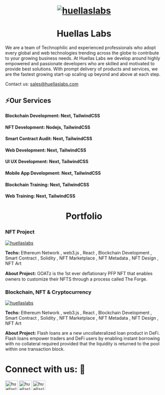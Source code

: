 
<h1 align="center"><a href="https://www.huellaslabs.com/" target="blank"><img align="center" src="https://www.huellaslabs.com/static/media/footer-logo.47ac454d5d644e21e11e.png" alt="huellaslabs" /></a></h1>


<h1 align="center">Huellas Labs</h1>

We are a team of Technophilic and experienced professionals who adopt every global and web technologies trending across the globe to contribute to your growing business needs. At Huellas Labs we develop around highly empowered and passionate developers who are skilled and motivated to provide best solutions. With prompt delivery of products and services, we are the fastest growing start-up scaling up beyond and above at each step.

Contact us: sales@huellaslabs.com


## ⚡Our Services

#### **Blockchain Development:** Next, TailwindCSS
#### **NFT Development:** Nodejs, TailwindCSS
#### **Smart Contract Audit:** Next, TailwindCSS
#### **Web Development:** Next, TailwindCSS
#### **UI UX Development:** Next, TailwindCSS
#### **Mobile App Development:** Next, TailwindCSS
#### **Blockchain Training:** Next, TailwindCSS
#### **Web Training:** Next, TailwindCSS

<h1 align="center">Portfolio</h1>

### NFT Project

<a href="https://maisondegoat.com/" target="blank"><img align="center" src="https://www.huellaslabs.com/static/media/goatz.3c16b4c5294315843c86.jpeg" alt="huellaslabs" /></a>

**Techs:** Ethereum Network , web3.js , React , Blockchain Development , Smart Contract , Solidity , NFT Marketplace , NFT Metadata , NFT Design , NFT Art

**About Project:** GOATz is the 1st ever deﬂationary PFP NFT that enables owners to customize their NFTS through a process called The Forge. 

### Blockchain, NFT & Cryptocurrency

<a href="https://www.flashloans.com/" target="blank"><img align="center" src="https://www.huellaslabs.com/static/media/flashloans.bd319ae05ed801d342f2.jpeg" alt="huellaslabs" /></a>

**Techs:** Ethereum Network , web3.js , React , Blockchain Development , Smart Contract , Solidity , NFT Marketplace , NFT Metadata , NFT Design , NFT Art

**About Project:** Flash loans are a new uncollateralized loan product in DeFi. Flash loans empower traders and DeFi users by enabling instant borrowing with no collateral required provided that the liquidity is returned to the pool within one transaction block.

# Connect with us: 👋
<a href="https://www.linkedin.com/company/huellaslabs/" target="blank"><img align="center" src="https://raw.githubusercontent.com/rahuldkjain/github-profile-readme-generator/master/src/images/icons/Social/linked-in-alt.svg" alt="huellaslabs" height="30" width="40" /></a>
<a href="https://www.instagram.com/huellaslabs/" target="blank"><img align="center" src="https://raw.githubusercontent.com/rahuldkjain/github-profile-readme-generator/master/src/images/icons/Social/instagram.svg" alt="huellaslabs" height="30" width="40" /></a>
<a href="https://twitter.com/huellasLabs/" target="blank"><img align="center" src="https://raw.githubusercontent.com/rahuldkjain/github-profile-readme-generator/master/src/images/icons/Social/twitter.svg" alt="huellaslabs" height="30" width="40" /></a>
